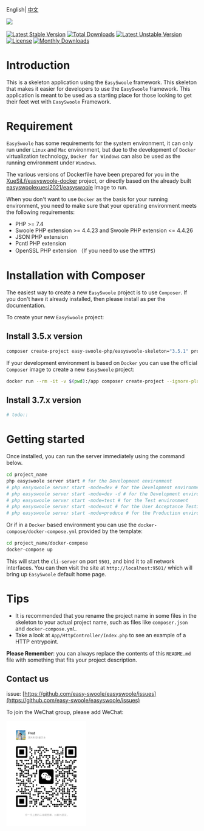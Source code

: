 English| [中文](./README-CN.md)

![](easyswoole.png)

[![Latest Stable Version](https://poser.pugx.org/easy-swoole-php/easyswoole-skeleton/v/stable)](https://packagist.org/packages/easy-swoole-php/easyswoole-skeleton)
[![Total Downloads](https://poser.pugx.org/easy-swoole-php/easyswoole-skeleton/downloads)](https://packagist.org/packages/easy-swoole-php/easyswoole-skeleton)
[![Latest Unstable Version](https://poser.pugx.org/easy-swoole-php/easyswoole-skeleton/v/unstable)](https://packagist.org/packages/easy-swoole-php/easyswoole-skeleton)
[![License](https://poser.pugx.org/easy-swoole-php/easyswoole-skeleton/license)](https://packagist.org/packages/easy-swoole-php/easyswoole-skeleton)
[![Monthly Downloads](https://poser.pugx.org/easy-swoole-php/easyswoole-skeleton/d/monthly)](https://packagist.org/packages/easy-swoole-php/easyswoole-skeleton)

# Introduction

This is a skeleton application using the `EasySwoole` framework. This skeleton that makes it easier for developers to use the `EasySwoole` framework. This application is meant to be used as a starting place for those looking to get their feet wet with `EasySwoole` Framework.

# Requirement

`EasySwoole` has some requirements for the system environment, it can only run under `Linux` and `Mac` environment, but due to the development of `Docker` virtualization technology, `Docker for Windows` can also be used as the running environment under `Windows`.

The various versions of Dockerfile have been prepared for you in the [XueSiLf/easyswoole-docker](https://github.com/XueSiLf/easyswoole-docker) project, or directly based on the already built [easyswoolexuesi2021/easyswoole](https://hub.docker.com/repository/docker/easyswoolexuesi2021/easyswoole) Image to run.

When you don't want to use `Docker` as the basis for your running environment, you need to make sure that your operating environment meets the following requirements:

- PHP >= 7.4
- Swoole PHP extension >= 4.4.23 and Swoole PHP extension <= 4.4.26
- JSON PHP extension
- Pcntl PHP extension
- OpenSSL PHP extension （If you need to use the `HTTPS`）

# Installation with Composer

The easiest way to create a new `EasySwoole` project is to use `Composer`. If you don't have it already installed, then please install as per the documentation.

To create your new `EasySwoole` project:

## Install 3.5.x version

```bash
composer create-project easy-swoole-php/easyswoole-skeleton="3.5.1" project_name
```

If your development environment is based on `Docker` you can use the official `Composer` image to create a new `EasySwoole` project:

```bash
docker run --rm -it -v $(pwd):/app composer create-project --ignore-platform-reqs easy-swoole-php/easyswoole-skeleton="3.5.1" project_name
```

## Install 3.7.x version

```bash
# todo::
```

# Getting started

Once installed, you can run the server immediately using the command below.

```bash
cd project_name
php easyswoole server start # for the Development environment
# php easyswoole server start -mode=dev # for the Development environment
# php easyswoole server start -mode=dev -d # for the Development environment with daemonize
# php easyswoole server start -mode=test # for the Test environment
# php easyswoole server start -mode=uat # for the User Acceptance Testing environment
# php easyswoole server start -mode=produce # for the Production environment
```

Or if in a `Docker` based environment you can use the `docker-compose/docker-compose.yml` provided by the template:

```bash
cd project_name/docker-compose
docker-compose up
```

This will start the `cli-server` on port `9501`, and bind it to all network interfaces. You can then visit the site at `http://localhost:9501/` which will bring up `EasySwoole` default home page.

# Tips

- It is recommended that you rename the project name in some files in the skeleton to your actual project name, such as files like `composer.json` and `docker-compose.yml`.
- Take a look at `App/HttpController/Index.php` to see an example of a HTTP entrypoint.

**Please Remember**: you can always replace the contents of this `README.md` file with something that fits your project description.

## Contact us

issue: [https://github.com/easy-swoole/easyswoole/issues](https://github.com/easy-swoole/easyswoole/issues)

To join the WeChat group, please add WeChat:

<img src="https://raw.githubusercontent.com/easy-swoole-php/easyswoole-skeleton/main/contactus.jpg" width="210">
